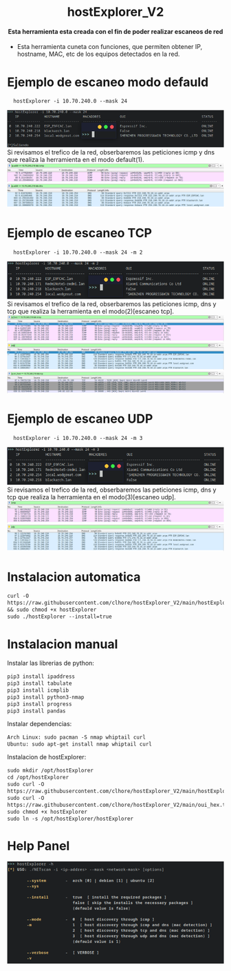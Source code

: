 <div align="center">
  <h1>hostExplorer_V2</h1>
  <h4>Esta herramienta esta creada con el fin de poder realizar escaneos de red</h4>
</div>
<ul>
    <li>Esta herramienta cuneta con funciones, que permiten obtener IP, hostname, MAC, etc de los equipos detectados en la red.</li>
</ul> 

Ejemplo de escaneo modo defauld
======
    
      hostExplorer -i 10.70.240.0 --mask 24

<img src="img/example.png">
Si revisamos el trefico de la red, obserbaremos las peticiones icmp y dns que realiza la herramienta en el modo default(1).
<img src="img/icmp_request.png">
<img src="img/dns_request.png">


Ejemplo de escaneo TCP
======

      hostExplorer -i 10.70.240.0 --mask 24 -m 2

<img src="img/example_m2.png">
Si revisamos el trefico de la red, obserbaremos las peticiones icmp, dns y tcp que realiza la herramienta en el modo(2)[escaneo tcp].
<img src="img/icmp_request_m2.png">
<img src="img/dns_request_m2.png">
<img src="img/tcp_request_m2.png">


Ejemplo de escaneo UDP
======

      hostExplorer -i 10.70.240.0 --mask 24 -m 3

<img src="img/example_m3.png">
Si revisamos el trefico de la red, obserbaremos las peticiones icmp, dns y tcp que realiza la herramienta en el modo(3)[escaneo udp].
<img src="img/icmp_request_m3.png">
<img src="img/dns_request_m3.png">


Instalacion automatica
======

    curl -O https://raw.githubusercontent.com/clhore/hostExplorer_V2/main/hostExplorer && sudo chmod +x hostExplorer
    sudo ./hostExplorer --install=true


Instalacion manual
======
Instalar las librerias de python: 

    pip3 install ipaddress
    pip3 install tabulate
    pip3 install icmplib
    pip3 install python3-nmap
    pip3 install progress
    pip3 install pandas


Instalar dependencias:

    Arch Linux: sudo pacman -S nmap whiptail curl
    Ubuntu: sudo apt-get install nmap whiptail curl

    
Instalacion de hostExplorer: 

    sudo mkdir /opt/hostExplorer
    cd /opt/hostExplorer
    sudo curl -O https://raw.githubusercontent.com/clhore/hostExplorer_V2/main/hostExplorer
    sudo curl -O https://raw.githubusercontent.com/clhore/hostExplorer_V2/main/oui_hex.txt
    sudo chmod +x hostExplorer
    sudo ln -s /opt/hostExplorer/hostExplorer
    
    
Help Panel
======
<div align="center">
  <img src="img/help.png">
</div>
